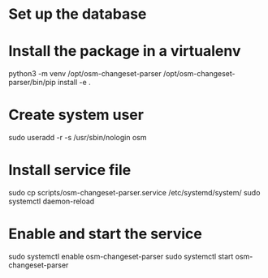 # Set up the database

 # Install the package in a virtualenv
 python3 -m venv /opt/osm-changeset-parser
 /opt/osm-changeset-parser/bin/pip install -e .

 # Create system user
 sudo useradd -r -s /usr/sbin/nologin osm

 # Install service file
 sudo cp scripts/osm-changeset-parser.service /etc/systemd/system/
 sudo systemctl daemon-reload

 # Enable and start the service
 sudo systemctl enable osm-changeset-parser
 sudo systemctl start osm-changeset-parser

